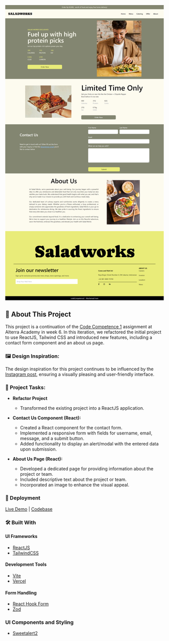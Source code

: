 ![App Screenshot](/Screenshots/screenshots.png)

## 📖 About This Project

This project is a continuation of the [Code Competence 1](https://github.com/mchmdirvan/alterra_code-competence-1) assignment at Alterra Academy in week 6. In this iteration, we refactored the initial project to use ReactJS, Tailwind CSS and introduced new features, including a contact form component and an about us page.

### 🖼 Design Inspiration:

The design inspiration for this project continues to be influenced by the [Instagram post](https://www.instagram.com/p/CtJnX75vGcN/), ensuring a visually pleasing and user-friendly interface.

### 🎯 Project Tasks:

- **Refactor Project**

  - Transformed the existing project into a ReactJS application.

- **Contact Us Component (React):**

  - Created a React component for the contact form.
  - Implemented a responsive form with fields for username, email, message, and a submit button.
  - Added functionality to display an alert/modal with the entered data upon submission.

- **About Us Page (React):**

  - Developed a dedicated page for providing information about the project or team.
  - Included descriptive text about the project or team.
  - Incorporated an image to enhance the visual appeal.

### 🚀 Deployment

[Live Demo](#) | [Codebase](https://github.com/mchmdirvan/alterra_code-competence-2)

### 🛠 Built With

#### UI Frameworks

- [ReactJS](https://react.dev/)
- [TailwindCSS](https://tailwindcss.com/)

#### Development Tools

- [Vite](https://vitejs.dev/)
- [Vercel](https://vercel.com/)

#### Form Handling

- [React Hook Form](https://react-hook-form.com/)
- [Zod](https://github.com/colinhacks/zod)

### UI Components and Styling

- [Sweetalert2](https://www.npmjs.com/package/sweetalert2)
